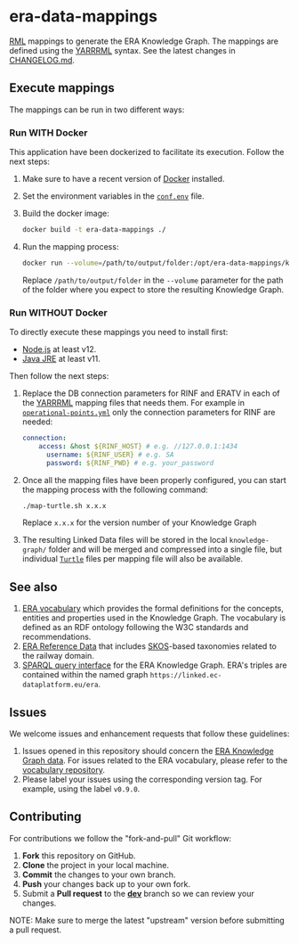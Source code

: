 # era-data-mappings

[RML](https://rml.io) mappings to generate the ERA Knowledge Graph. The mappings are defined using the [YARRRML](https://rml.io/yarrrml/) syntax. See the latest changes in [CHANGELOG.md](https://github.com/julianrojas87/era-data-mappings/blob/master/CHANGELOG.md).

## Execute mappings

The mappings can be run in two different ways:

### Run WITH Docker

This application have been dockerized to facilitate its execution. Follow the next steps:

1. Make sure to have a recent version of [Docker](https://docs.docker.com/engine/install/) installed.

2. Set the environment variables in the [`conf.env`](https://github.com/julianrojas87/era-data-mappings/blob/master/conf.env) file.

3. Build the docker image:

   ```bash
   docker build -t era-data-mappings ./
   ```

4. Run the mapping process:

   ```bash
   docker run --volume=/path/to/output/folder:/opt/era-data-mappings/knowledge-graph --env-file=conf.env era-data-mappings
   ```

   Replace `/path/to/output/folder` in the `--volume` parameter for the path of the folder where you expect to store the resulting Knowledge Graph.

### Run WITHOUT Docker

To directly execute these mappings you need to install first:

- [Node.js](https://nodejs.org/en/download/)  at least v12.
- [Java JRE](https://openjdk.java.net/projects/jdk/11/) at least v11.

Then follow the next steps:

1. Replace the DB connection parameters for RINF and ERATV in each of the [YARRRML](https://github.com/julianrojas87/era-data-mappings/tree/master/mappings) mapping files that needs them. For example in [`operational-points.yml`](https://github.com/julianrojas87/era-data-mappings/blob/master/mappings/operational-points.yml)  only the connection parameters for RINF are needed:

   ```yaml
   connection: 
       access: &host ${RINF_HOST} # e.g. //127.0.0.1:1434
         username: ${RINF_USER} # e.g. SA
         password: ${RINF_PWD} # e.g. your_password
   ```

2. Once all the mapping files have been properly configured, you can start the mapping process with the following command:

   ```bash
   ./map-turtle.sh x.x.x
   ```

   Replace `x.x.x` for the version number of your Knowledge Graph

3. The resulting Linked Data files will be stored in the local `knowledge-graph/` folder and will be merged and compressed into a single file, but individual [`Turtle`](https://www.w3.org/TR/turtle/) files per mapping file will also be available.

## See also

1. [ERA vocabulary](https://github.com/julianrojas87/era-vocabulary) which provides the formal definitions for the concepts, entities and properties used in the Knowledge Graph. The vocabulary is defined as an RDF ontology following the W3C standards and recommendations.
2. [ERA Reference Data](http://era.ilabt.imec.be/era-vocabulary/era-skos#) that includes [SKOS](http://www.w3.org/2004/02/skos/core)-based taxonomies related to the railway domain.
3. [SPARQL query interface](https://linked.ec-dataplatform.eu/sparql) for the ERA Knowledge Graph. ERA's triples are contained within the named graph `https://linked.ec-dataplatform.eu/era`.

## Issues

We welcome issues and enhancement requests that follow these guidelines:

1. Issues opened in this repository should concern the [ERA Knowledge Graph data](https://test-linked.ec-dataplatform.eu/sparql). For issues related to the ERA vocabulary, please refer to the [vocabulary repository](https://github.com/julianrojas87/era-vocabulary/issues).
2. Please label your issues using the corresponding version tag. For example, using the label `v0.9.0`. 

## Contributing

For contributions we follow the "fork-and-pull" Git workflow:

1. **Fork** this repository on GitHub.
2. **Clone** the project in your local machine.
3. **Commit** the changes to your own branch.
4. **Push** your changes back up to your own fork.
5. Submit a **Pull request** to the [**dev**](https://github.com/julianrojas87/era-vocabulary/tree/dev) branch so we can review your changes.

NOTE: Make sure to merge the latest "upstream" version before submitting a pull request.